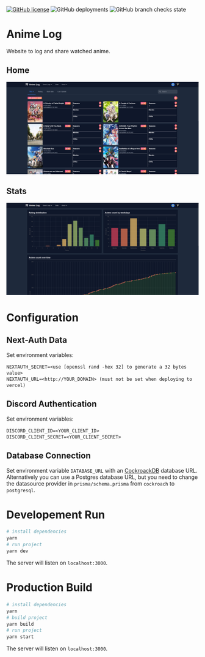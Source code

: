[![GitHub license](https://img.shields.io/github/license/WieseChristoph/anime-log)](https://github.com/WieseChristoph/anime-log/blob/main/LICENSE)
![GitHub deployments](https://img.shields.io/github/deployments/WieseChristoph/anime-log/Production?label=prod%20deploy)
![GitHub branch checks state](https://img.shields.io/github/checks-status/WieseChristoph/anime-log/main)

# Anime Log

Website to log and share watched anime.

## Home

![Home screenshot](.github/screenshots/home.png)

## Stats

![Stats screenshot](.github/screenshots/stats.png)

# Configuration

## Next-Auth Data

Set environment variables:

```
NEXTAUTH_SECRET=<use [openssl rand -hex 32] to generate a 32 bytes value>
NEXTAUTH_URL=<http://YOUR_DOMAIN> (must not be set when deploying to vercel)
```

## Discord Authentication

Set environment variables:

```
DISCORD_CLIENT_ID=<YOUR_CLIENT_ID>
DISCORD_CLIENT_SECRET=<YOUR_CLIENT_SECRET>
```

## Database Connection

Set environment variable `DATABASE_URL` with an [CockroackDB](https://www.cockroachlabs.com/) database URL. Alternatively you can use a Postgres database URL, but you need to change the datasource provider in `prisma/schema.prisma` from `cockroach` to `postgresql`.

# Developement Run

```bash
# install dependencies
yarn
# run project
yarn dev
```

The server will listen on `localhost:3000`.

# Production Build

```bash
# install dependencies
yarn
# build project
yarn build
# run project
yarn start
```

The server will listen on `localhost:3000`.
